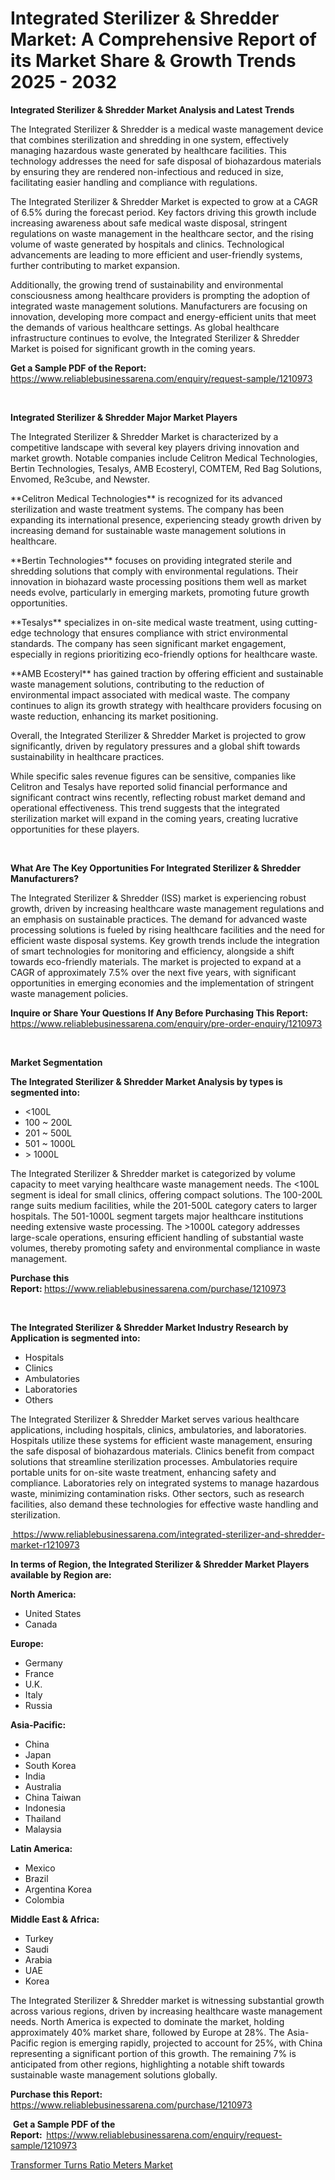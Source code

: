 <p><h1>Integrated Sterilizer & Shredder Market: A Comprehensive Report of its Market Share & Growth Trends 2025 - 2032</h1></p><p><strong>Integrated Sterilizer & Shredder Market Analysis and Latest Trends</strong></p>
<p><p>The Integrated Sterilizer & Shredder is a medical waste management device that combines sterilization and shredding in one system, effectively managing hazardous waste generated by healthcare facilities. This technology addresses the need for safe disposal of biohazardous materials by ensuring they are rendered non-infectious and reduced in size, facilitating easier handling and compliance with regulations.</p><p>The Integrated Sterilizer & Shredder Market is expected to grow at a CAGR of 6.5% during the forecast period. Key factors driving this growth include increasing awareness about safe medical waste disposal, stringent regulations on waste management in the healthcare sector, and the rising volume of waste generated by hospitals and clinics. Technological advancements are leading to more efficient and user-friendly systems, further contributing to market expansion.</p><p>Additionally, the growing trend of sustainability and environmental consciousness among healthcare providers is prompting the adoption of integrated waste management solutions. Manufacturers are focusing on innovation, developing more compact and energy-efficient units that meet the demands of various healthcare settings. As global healthcare infrastructure continues to evolve, the Integrated Sterilizer & Shredder Market is poised for significant growth in the coming years.</p></p>
<p><strong>Get a Sample PDF of the Report:&nbsp;</strong> <a href="https://www.reliablebusinessarena.com/enquiry/request-sample/1210973?utm_campaign=3553&utm_medium=2&utm_source=Github&utm_content=ia&utm_term=24032025&utm_id=integrated-sterilizer-shredder">https://www.reliablebusinessarena.com/enquiry/request-sample/1210973</a></p>
<p>&nbsp;</p>
<p><strong>Integrated Sterilizer & Shredder Major Market Players</strong></p>
<p><p>The Integrated Sterilizer & Shredder Market is characterized by a competitive landscape with several key players driving innovation and market growth. Notable companies include Celitron Medical Technologies, Bertin Technologies, Tesalys, AMB Ecosteryl, COMTEM, Red Bag Solutions, Envomed, Re3cube, and Newster.</p><p>**Celitron Medical Technologies** is recognized for its advanced sterilization and waste treatment systems. The company has been expanding its international presence, experiencing steady growth driven by increasing demand for sustainable waste management solutions in healthcare.</p><p>**Bertin Technologies** focuses on providing integrated sterile and shredding solutions that comply with environmental regulations. Their innovation in biohazard waste processing positions them well as market needs evolve, particularly in emerging markets, promoting future growth opportunities.</p><p>**Tesalys** specializes in on-site medical waste treatment, using cutting-edge technology that ensures compliance with strict environmental standards. The company has seen significant market engagement, especially in regions prioritizing eco-friendly options for healthcare waste.</p><p>**AMB Ecosteryl** has gained traction by offering efficient and sustainable waste management solutions, contributing to the reduction of environmental impact associated with medical waste. The company continues to align its growth strategy with healthcare providers focusing on waste reduction, enhancing its market positioning.</p><p>Overall, the Integrated Sterilizer & Shredder Market is projected to grow significantly, driven by regulatory pressures and a global shift towards sustainability in healthcare practices. </p><p>While specific sales revenue figures can be sensitive, companies like Celitron and Tesalys have reported solid financial performance and significant contract wins recently, reflecting robust market demand and operational effectiveness. This trend suggests that the integrated sterilization market will expand in the coming years, creating lucrative opportunities for these players.</p></p>
<p>&nbsp;</p>
<p><strong>What Are The Key Opportunities For Integrated Sterilizer & Shredder Manufacturers?</strong></p>
<p><p>The Integrated Sterilizer & Shredder (ISS) market is experiencing robust growth, driven by increasing healthcare waste management regulations and an emphasis on sustainable practices. The demand for advanced waste processing solutions is fueled by rising healthcare facilities and the need for efficient waste disposal systems. Key growth trends include the integration of smart technologies for monitoring and efficiency, alongside a shift towards eco-friendly materials. The market is projected to expand at a CAGR of approximately 7.5% over the next five years, with significant opportunities in emerging economies and the implementation of stringent waste management policies.</p></p>
<p><strong>Inquire or Share Your Questions If Any Before Purchasing This Report:</strong> <a href="https://www.reliablebusinessarena.com/enquiry/pre-order-enquiry/1210973?utm_campaign=3553&utm_medium=2&utm_source=Github&utm_content=ia&utm_term=24032025&utm_id=integrated-sterilizer-shredder">https://www.reliablebusinessarena.com/enquiry/pre-order-enquiry/1210973</a></p>
<p>&nbsp;</p>
<p><strong>Market Segmentation</strong></p>
<p><strong>The Integrated Sterilizer & Shredder Market Analysis by types is segmented into:</strong></p>
<p><ul><li><100L</li><li>100 ~ 200L</li><li>201 ~ 500L</li><li>501 ~ 1000L</li><li>> 1000L</li></ul></p>
<p><p>The Integrated Sterilizer & Shredder market is categorized by volume capacity to meet varying healthcare waste management needs. The <100L segment is ideal for small clinics, offering compact solutions. The 100-200L range suits medium facilities, while the 201-500L category caters to larger hospitals. The 501-1000L segment targets major healthcare institutions needing extensive waste processing. The >1000L category addresses large-scale operations, ensuring efficient handling of substantial waste volumes, thereby promoting safety and environmental compliance in waste management.</p></p>
<p><strong>Purchase this Report:&nbsp;</strong><a href="https://www.reliablebusinessarena.com/purchase/1210973?utm_campaign=3553&utm_medium=2&utm_source=Github&utm_content=ia&utm_term=24032025&utm_id=integrated-sterilizer-shredder">https://www.reliablebusinessarena.com/purchase/1210973</a></p>
<p>&nbsp;</p>
<p><strong>The Integrated Sterilizer & Shredder Market Industry Research by Application is segmented into:</strong></p>
<p><ul><li>Hospitals</li><li>Clinics</li><li>Ambulatories</li><li>Laboratories</li><li>Others</li></ul></p>
<p><p>The Integrated Sterilizer & Shredder Market serves various healthcare applications, including hospitals, clinics, ambulatories, and laboratories. Hospitals utilize these systems for efficient waste management, ensuring the safe disposal of biohazardous materials. Clinics benefit from compact solutions that streamline sterilization processes. Ambulatories require portable units for on-site waste treatment, enhancing safety and compliance. Laboratories rely on integrated systems to manage hazardous waste, minimizing contamination risks. Other sectors, such as research facilities, also demand these technologies for effective waste handling and sterilization.</p></p>
<p><a href="https://www.reliablebusinessarena.com/integrated-sterilizer-and-shredder-market-r1210973?utm_campaign=3553&utm_medium=2&utm_source=Github&utm_content=ia&utm_term=24032025&utm_id=integrated-sterilizer-shredder">&nbsp;https://www.reliablebusinessarena.com/integrated-sterilizer-and-shredder-market-r1210973</a></p>
<p><strong>In terms of Region, the Integrated Sterilizer & Shredder Market Players available by Region are:</strong></p>
<p>
    <p> <strong> North America: </strong>
        <ul>
            <li>United States</li>
            <li>Canada</li>
        </ul>
        </p> 
    <p> <strong> Europe: </strong>
        <ul>
            <li>Germany</li>
            <li>France</li>
            <li>U.K.</li>
            <li>Italy</li>
            <li>Russia</li>
        </ul>
        </p> 
    <p> <strong> Asia-Pacific: </strong>
        <ul>
            <li>China</li>
            <li>Japan</li>
            <li>South Korea</li>
            <li>India</li>
            <li>Australia</li>
            <li>China Taiwan</li>
            <li>Indonesia</li>
            <li>Thailand</li>
            <li>Malaysia</li>
        </ul>
        </p> 
    <p> <strong> Latin America: </strong>
        <ul>
            <li>Mexico</li>
            <li>Brazil</li>
            <li>Argentina Korea</li>
            <li>Colombia</li>
        </ul>
        </p> 
    <p> <strong> Middle East & Africa: </strong>
        <ul>
            <li>Turkey</li>
            <li>Saudi</li>
            <li>Arabia</li>
            <li>UAE</li>
            <li>Korea</li>
        </ul>
    </p>
    </p>
<p><p>The Integrated Sterilizer & Shredder market is witnessing substantial growth across various regions, driven by increasing healthcare waste management needs. North America is expected to dominate the market, holding approximately 40% market share, followed by Europe at 28%. The Asia-Pacific region is emerging rapidly, projected to account for 25%, with China representing a significant portion of this growth. The remaining 7% is anticipated from other regions, highlighting a notable shift towards sustainable waste management solutions globally.</p></p>
<p><strong>Purchase this Report: </strong><a href="https://www.reliablebusinessarena.com/purchase/1210973?utm_campaign=3553&utm_medium=2&utm_source=Github&utm_content=ia&utm_term=24032025&utm_id=integrated-sterilizer-shredder">https://www.reliablebusinessarena.com/purchase/1210973</a></p>
<p>&nbsp;<strong>Get a Sample PDF of the Report:&nbsp;&nbsp;</strong><a href="https://www.reliablebusinessarena.com/enquiry/request-sample/1210973?utm_campaign=3553&utm_medium=2&utm_source=Github&utm_content=ia&utm_term=24032025&utm_id=integrated-sterilizer-shredder">https://www.reliablebusinessarena.com/enquiry/request-sample/1210973</a></p>
<p><strong></strong></p>
<p><p><a href="https://github.com/seibttullyjh/Market-Research-Report-List-1/blob/main/transformer-turns-ratio-meters-market.md?utm_campaign=3553&utm_medium=2&utm_source=Github&utm_content=ia&utm_term=24032025&utm_id=integrated-sterilizer-shredder">Transformer Turns Ratio Meters Market</a></p></p>